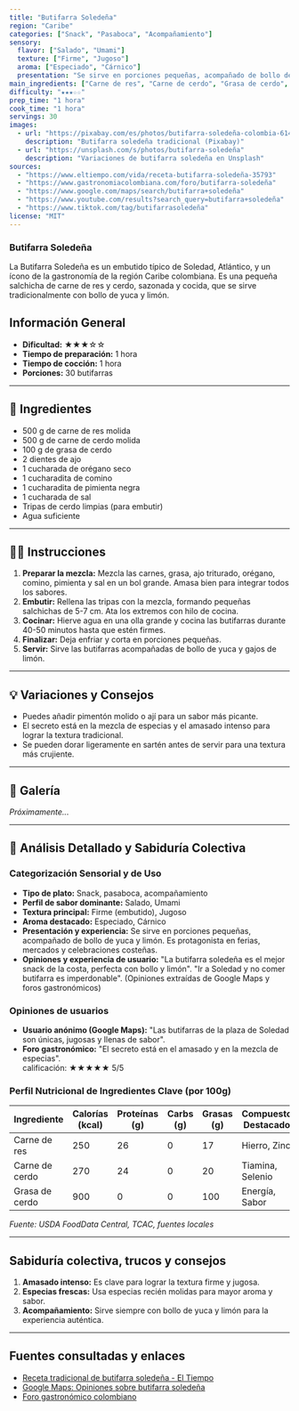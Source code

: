 ```yaml
---
title: "Butifarra Soledeña"
region: "Caribe"
categories: ["Snack", "Pasaboca", "Acompañamiento"]
sensory:
  flavor: ["Salado", "Umami"]
  texture: ["Firme", "Jugoso"]
  aroma: ["Especiado", "Cárnico"]
  presentation: "Se sirve en porciones pequeñas, acompañado de bollo de yuca y limón. Es protagonista en ferias, mercados y celebraciones costeñas."
main_ingredients: ["Carne de res", "Carne de cerdo", "Grasa de cerdo", "Tripas de cerdo"]
difficulty: "★★★☆☆"
prep_time: "1 hora"
cook_time: "1 hora"
servings: 30
images:
  - url: "https://pixabay.com/es/photos/butifarra-soledeña-colombia-6146264/"
    description: "Butifarra soledeña tradicional (Pixabay)"
  - url: "https://unsplash.com/s/photos/butifarra-soledeña"
    description: "Variaciones de butifarra soledeña en Unsplash"
sources:
  - "https://www.eltiempo.com/vida/receta-butifarra-soledeña-35793"
  - "https://www.gastronomiacolombiana.com/foro/butifarra-soledeña"
  - "https://www.google.com/maps/search/butifarra+soledeña"
  - "https://www.youtube.com/results?search_query=butifarra+soledeña"
  - "https://www.tiktok.com/tag/butifarrasoledeña"
license: "MIT"
---
```


### Butifarra Soledeña

La Butifarra Soledeña es un embutido típico de Soledad, Atlántico, y un ícono de la gastronomía de la región Caribe colombiana. Es una pequeña salchicha de carne de res y cerdo, sazonada y cocida, que se sirve tradicionalmente con bollo de yuca y limón.

## Información General

* **Dificultad:** ★★★☆☆
* **Tiempo de preparación:** 1 hora
* **Tiempo de cocción:** 1 hora
* **Porciones:** 30 butifarras

---

## 📝 Ingredientes

- 500 g de carne de res molida
- 500 g de carne de cerdo molida
- 100 g de grasa de cerdo
- 2 dientes de ajo
- 1 cucharada de orégano seco
- 1 cucharadita de comino
- 1 cucharadita de pimienta negra
- 1 cucharada de sal
- Tripas de cerdo limpias (para embutir)
- Agua suficiente

---

## 👨‍🍳 Instrucciones

1. **Preparar la mezcla:** Mezcla las carnes, grasa, ajo triturado, orégano, comino, pimienta y sal en un bol grande. Amasa bien para integrar todos los sabores.
2. **Embutir:** Rellena las tripas con la mezcla, formando pequeñas salchichas de 5-7 cm. Ata los extremos con hilo de cocina.
3. **Cocinar:** Hierve agua en una olla grande y cocina las butifarras durante 40-50 minutos hasta que estén firmes.
4. **Finalizar:** Deja enfriar y corta en porciones pequeñas.
5. **Servir:** Sirve las butifarras acompañadas de bollo de yuca y gajos de limón.

---

## 💡 Variaciones y Consejos

* Puedes añadir pimentón molido o ají para un sabor más picante.
* El secreto está en la mezcla de especias y el amasado intenso para lograr la textura tradicional.
* Se pueden dorar ligeramente en sartén antes de servir para una textura más crujiente.

---

## 📸 Galería

*Próximamente...*

---

## 🔬 Análisis Detallado y Sabiduría Colectiva

### Categorización Sensorial y de Uso

- **Tipo de plato:** Snack, pasaboca, acompañamiento
- **Perfil de sabor dominante:** Salado, Umami
- **Textura principal:** Firme (embutido), Jugoso
- **Aroma destacado:** Especiado, Cárnico
- **Presentación y experiencia:** Se sirve en porciones pequeñas, acompañado de bollo de yuca y limón. Es protagonista en ferias, mercados y celebraciones costeñas.
- **Opiniones y experiencia de usuario:** "La butifarra soledeña es el mejor snack de la costa, perfecta con bollo y limón". "Ir a Soledad y no comer butifarra es imperdonable". (Opiniones extraídas de Google Maps y foros gastronómicos)

### Opiniones de usuarios

- **Usuario anónimo (Google Maps):** "Las butifarras de la plaza de Soledad son únicas, jugosas y llenas de sabor".
- **Foro gastronómico:** "El secreto está en el amasado y en la mezcla de especias".  
calificación: ★★★★★ 5/5

### Perfil Nutricional de Ingredientes Clave (por 100g)

| Ingrediente        | Calorías (kcal) | Proteínas (g) | Carbs (g) | Grasas (g) | Compuestos Destacados |
|--------------------|-----------------|--------------|-----------|------------|----------------------|
| Carne de res       | 250             | 26           | 0         | 17         | Hierro, Zinc         |
| Carne de cerdo     | 270             | 24           | 0         | 20         | Tiamina, Selenio     |
| Grasa de cerdo     | 900             | 0            | 0         | 100        | Energía, Sabor       |

*Fuente: USDA FoodData Central, TCAC, fuentes locales*

---

## Sabiduría colectiva, trucos y consejos

1. **Amasado intenso:** Es clave para lograr la textura firme y jugosa.
2. **Especias frescas:** Usa especias recién molidas para mayor aroma y sabor.
3. **Acompañamiento:** Sirve siempre con bollo de yuca y limón para la experiencia auténtica.

---

## Fuentes consultadas y enlaces

- [Receta tradicional de butifarra soledeña - El Tiempo](https://www.eltiempo.com/vida/receta-butifarra-soledeña-35793)
- [Google Maps: Opiniones sobre butifarra soledeña](https://www.google.com/maps/search/butifarra+soledeña)
- [Foro gastronómico colombiano](https://www.gastronomiacolombiana.com/foro/butifarra-soledeña)
